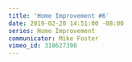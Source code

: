 ```yaml
---
title: 'Home Improvement #6'
date: 2019-02-20 14:51:00 -08:00
series: Home Improvement
communicator: Mike Foster
vimeo_id: 318627390
---
```


